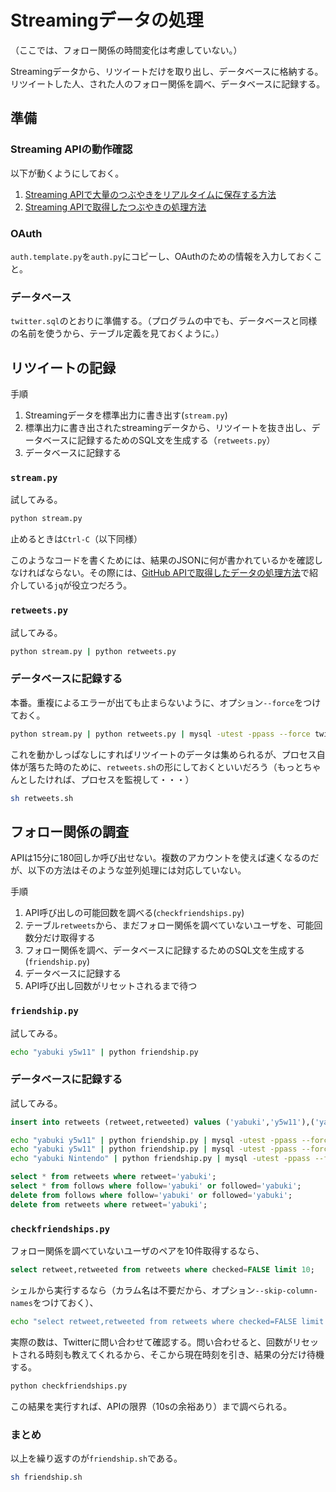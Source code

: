 # Streamingデータの処理

（ここでは、フォロー関係の時間変化は考慮していない。）

Streamingデータから、リツイートだけを取り出し、データベースに格納する。リツイートした人、された人のフォロー関係を調べ、データベースに記録する。

## 準備

### Streaming APIの動作確認

以下が動くようにしておく。

1. [Streaming APIで大量のつぶやきをリアルタイムに保存する方法](http://blog.unfindable.net/archives/4257)
1. [Streaming APIで取得したつぶやきの処理方法](http://blog.unfindable.net/archives/4302)

### OAuth

`auth.template.py`を`auth.py`にコピーし、OAuthのための情報を入力しておくこと。

### データベース

`twitter.sql`のとおりに準備する。（プログラムの中でも、データベースと同様の名前を使うから、テーブル定義を見ておくように。）

## リツイートの記録

手順

1. Streamingデータを標準出力に書き出す(`stream.py`)
1. 標準出力に書き出されたstreamingデータから、リツイートを抜き出し、データベースに記録するためのSQL文を生成する（`retweets.py`）
1. データベースに記録する

### `stream.py`

試してみる。

```bash
python stream.py
```

止めるときは`Ctrl-C`（以下同様）

このようなコードを書くためには、結果のJSONに何が書かれているかを確認しなければならない。その際には、[GitHub APIで取得したデータの処理方法](https://github.com/taroyabuki/yabukilab/blob/master/library/github/GitHub%20API%E3%81%A7%E5%8F%96%E5%BE%97%E3%81%97%E3%81%9F%E3%83%87%E3%83%BC%E3%82%BF%E3%81%AE%E5%87%A6%E7%90%86%E6%96%B9%E6%B3%95.md)で紹介している`jq`が役立つだろう。

### `retweets.py`

試してみる。

```bash
python stream.py | python retweets.py
```

### データベースに記録する

本番。重複によるエラーが出ても止まらないように、オプション`--force`をつけておく。

```bash
python stream.py | python retweets.py | mysql -utest -ppass --force twitter
```

これを動かしっぱなしにすればリツイートのデータは集められるが、プロセス自体が落ちた時のために、`retweets.sh`の形にしておくといいだろう（もっとちゃんとしたければ、プロセスを監視して・・・）

```bash
sh retweets.sh
```

## フォロー関係の調査

APIは15分に180回しか呼び出せない。複数のアカウントを使えば速くなるのだが、以下の方法はそのような並列処理には対応していない。

手順

1. API呼び出しの可能回数を調べる(`checkfriendships.py`)
1. テーブル`retweets`から、まだフォロー関係を調べていないユーザを、可能回数分だけ取得する
1. フォロー関係を調べ、データベースに記録するためのSQL文を生成する(`friendship.py`)
1. データベースに記録する
1. API呼び出し回数がリセットされるまで待つ

### `friendship.py`

試してみる。

```bash
echo "yabuki y5w11" | python friendship.py
```

### データベースに記録する

試してみる。

```sql
insert into retweets (retweet,retweeted) values ('yabuki','y5w11'),('yabuki','Nintendo');
```

```bash
echo "yabuki y5w11" | python friendship.py | mysql -utest -ppass --force twitter
echo "yabuki y5w11" | python friendship.py | mysql -utest -ppass --force twitter
echo "yabuki Nintendo" | python friendship.py | mysql -utest -ppass --force twitter
```

```sql
select * from retweets where retweet='yabuki';
select * from follows where follow='yabuki' or followed='yabuki';
delete from follows where follow='yabuki' or followed='yabuki';
delete from retweets where retweet='yabuki';
```

### `checkfriendships.py`

フォロー関係を調べていないユーザのペアを10件取得するなら、

```sql
select retweet,retweeted from retweets where checked=FALSE limit 10;
```

シェルから実行するなら（カラム名は不要だから、オプション`--skip-column-names`をつけておく）、

```bash
echo "select retweet,retweeted from retweets where checked=FALSE limit 10;" | mysql -utest -ppass --skip-column-names twitter 
```

実際の数は、Twitterに問い合わせて確認する。問い合わせると、回数がリセットされる時刻も教えてくれるから、そこから現在時刻を引き、結果の分だけ待機する。

```bash
python checkfriendships.py
```

この結果を実行すれば、APIの限界（10sの余裕あり）まで調べられる。

### まとめ

以上を繰り返すのが`friendship.sh`である。

```bash
sh friendship.sh
```
